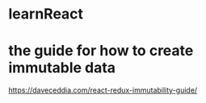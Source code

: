 # learnReact
# the guide for how to create immutable data
https://daveceddia.com/react-redux-immutability-guide/
